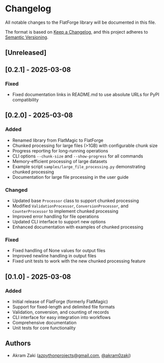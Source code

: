 # Changelog

All notable changes to the FlatForge library will be documented in this file.

The format is based on [Keep a Changelog](https://keepachangelog.com/en/1.0.0/),
and this project adheres to [Semantic Versioning](https://semver.org/spec/v2.0.0.html).

## [Unreleased]

## [0.2.1] - 2025-03-08

### Fixed
- Fixed documentation links in README.md to use absolute URLs for PyPI compatibility

## [0.2.0] - 2025-03-08

### Added
- Renamed library from FlatMagic to FlatForge
- Chunked processing for large files (>1GB) with configurable chunk size
- Progress reporting for long-running operations
- CLI options `--chunk-size` and `--show-progress` for all commands
- Memory-efficient processing of large datasets
- Example script `samples/large_file_processing.py` demonstrating chunked processing
- Documentation for large file processing in the user guide

### Changed
- Updated base `Processor` class to support chunked processing
- Modified `ValidationProcessor`, `ConversionProcessor`, and `CounterProcessor` to implement chunked processing
- Improved error handling for file operations
- Updated CLI interface to support new options
- Enhanced documentation with examples of chunked processing

### Fixed
- Fixed handling of None values for output files
- Improved newline handling in output files
- Fixed unit tests to work with the new chunked processing feature

## [0.1.0] - 2025-03-08

### Added
- Initial release of FlatForge (formerly FlatMagic)
- Support for fixed-length and delimited file formats
- Validation, conversion, and counting of records
- CLI interface for easy integration into workflows
- Comprehensive documentation
- Unit tests for core functionality

## Authors
- Akram Zaki (azpythonprojects@gmail.com, [@akram0zaki](https://github.com/akram0zaki)) 
